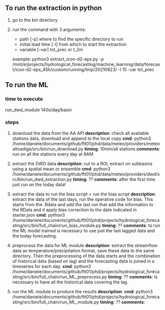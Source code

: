 ## To run the extraction in python
1. go to the *bin* directory
2. run the command with 3 arguments:
    - path [-p] where to find the specific directory to run
    - initial lead time [-l] from which to start the extraction
    - variable [-var] tot_prec or t_2m

    example: python3 extract_icon-d2-eps.py -p /mnt/e/projects/hydrological_forecasting/machine_learning/data/forecast/icon-d2-eps_45h/custom/running/tmp/20210823/ -l 15 -var tot_prec

## To run the ML
### time to execute
run_dwd_module 140s/day/basin

### steps
1. download the data from the AA API
**description**: check all available stations data, download and append to the local copy
**cmd**: python3 /home/daniele/documents/github/ftt01/phd/data/meteo/providers/meteoaltoadige/src/bin/run_download.py
**timing**: 10min/all stations
**comments**: run on all the stations every day at 9AM

2. extract the DWD data
**description**: cut to a ROI, extract on subbasins using a spatial mean or ensemble
**cmd**: python3 /home/daniele/documents/github/ftt01/phd/data/meteo/providers/dwd/src/bin/run_dwd_extraction.py
**timing**: ??
**comments**: after the first time just run on the today data!

3. extract the data to run the bias script + run the bias script
**description**: extract the data of the last days, run the operative code for bias. This starts from the .Rdata and add the last run that add the information to the RData and it apply bias correction to the date indicated in starter.json 
**cmd**: python3 /home/daniele/documents/github/ftt01/phd/projects/hydrological_forecasting/src/bin/full_chain/run_bias_module.py
**timing**: ??
**comments**: to run the ML model trained is necessary to use just the last lagged data and the today forecasting. 

4. preprocess the data for ML module
**description**: extract the streamflow data as temperature/precipitation format, save these data to the same directory. Then the preprocessing of the data starts and the combination of historical data (based on lag) and the forecasting data is joined in a timeseries for each day.
**cmd**: python3 /home/daniele/documents/github/ftt01/phd/projects/hydrological_forecasting/src/bin/full_chain/run_ML_preprocess.py
**timing**: ??
**comments**: Is necessary to have all the historical data covering the lag.

5. run the ML module to produce the results
**description**: 
**cmd**: python3 /home/daniele/documents/github/ftt01/phd/projects/hydrological_forecasting/src/bin/full_chain/run_ML_module.py
**timing**: ??
**comments**: 